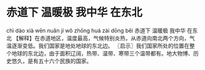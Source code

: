 # 赤道下     温暖极     我中华     在东北

chì dào xià 	wēn nuǎn jí 	wǒ zhōng huá 	zài dōng běi
赤道下 	温暖极 	我中华 	在东北
【解释】在赤道地区，温度最高，气候特别炎热，从赤道向南北两个方向，气温逐渐变低。我们国家是地处地球的东北边。
〖启示〗我们国家所处的位置在整个地球的东北边，由于面积辽阔，热带、温带、寒带三个温带都有。地大物博、历史悠久，是有五十六个民族的国家。
